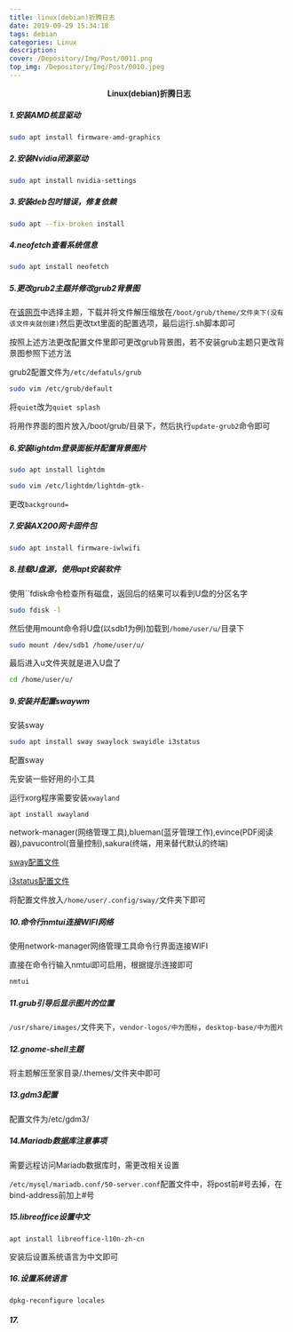 ```yaml
---
title: linux(debian)折腾日志
date: 2019-09-29 15:34:18
tags: debian
categories: Linux
description: 
cover: /Depository/Img/Post/0011.png
top_img: /Depository/Img/Post/0010.jpeg
---
```


**<center>Linux(debian)折腾日志</center>**

##### 1.安装AMD核显驱动

```bash
sudo apt install firmware-amd-graphics
```

##### 2.安装Nvidia闭源驱动

```bash
sudo apt install nvidia-settings
```

##### 3.安装deb包时错误，修复依赖

```bash
sudo apt --fix-broken install
```

##### 4.neofetch查看系统信息

```bash
sudo apt install neofetch
```

##### 5.更改grub2主题并修改grub2背景图

在[该网页](https://www.gnome-look.org/browse/cat/019/)中选择主题，下载并将文件解压缩放在`/boot/grub/theme/文件夹下(没有该文件夹就创建)`然后更改txt里面的配置选项，最后运行.sh脚本即可

按照上述方法更改配置文件里即可更改grub背景图，若不安装grub主题只更改背景图参照下述方法

grub2配置文件为`/etc/defatuls/grub`

```bash
sudo vim /etc/grub/default
```

将`quiet`改为`quiet splash`

将用作界面的图片放入/boot/grub/目录下，然后执行`update-grub2`命令即可

##### 6.安装lightdm登录面板并配置背景图片

```bash
sudo apt install lightdm
```

```bash
sudo vim /etc/lightdm/lightdm-gtk-
```

更改`background=`

##### 7.安装AX200网卡固件包

```bash
sudo apt install firmware-iwlwifi
```

##### 8.挂载U盘源，使用apt安装软件

使用``fdisk命令检查所有磁盘，返回后的结果可以看到U盘的分区名字

```bash
sudo fdisk -l
```

然后使用mount命令将U盘(以sdb1为例)加载到`/home/user/u/`目录下

```bash
sudo mount /dev/sdb1 /home/user/u/
```

最后进入u文件夹就是进入U盘了

```bash
cd /home/user/u/
```

##### 9.安装并配置swaywm

安装sway

```bash
sudo apt install sway swaylock swayidle i3status
```

配置sway

先安装一些好用的小工具

运行xorg程序需要安装`xwayland`

`apt install xwayland`

network-manager(网络管理工具),blueman(蓝牙管理工作),evince(PDF阅读器),pavucontrol(音量控制),sakura(终端，用来替代默认的终端)


[sway配置文件]()

[i3status配置文件]()

将配置文件放入`/home/user/.config/sway/`文件夹下即可

##### 10.命令行nmtui连接WIFI网络


使用network-manager网络管理工具命令行界面连接WIFI

直接在命令行输入nmtui即可启用，根据提示连接即可

```bash
nmtui
```

##### 11.grub引导后显示图片的位置

`/usr/share/images/`文件夹下，`vendor-logos/中为图标`，`desktop-base/中为图片`

##### 12.gnome-shell主题

将主题解压至家目录/.themes/文件夹中即可

##### 13.gdm3配置

配置文件为/etc/gdm3/

##### 14.Mariadb数据库注意事项

需要远程访问Mariadb数据库时，需更改相关设置

`/etc/mysql/mariadb.conf/50-server.conf`配置文件中，将post前#号去掉，在bind-address前加上#号

##### 15.libreoffice设置中文

`apt install libreoffice-l10n-zh-cn`

安装后设置系统语言为中文即可

##### 16.设置系统语言

`dpkg-reconfigure locales`

##### 17.
